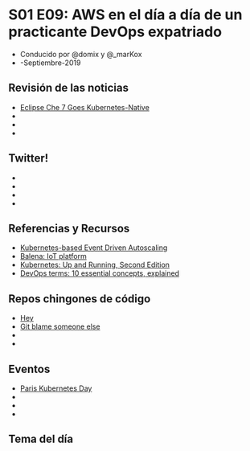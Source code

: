 # S01 E09: AWS en el día a día de un practicante DevOps expatriado

- Conducido por @domix y @_marKox
- -Septiembre-2019

<!---
## Contenido

- 00:00:00 - ¡Bienvenida al podcast!
- 00:02:00 - Revisión de las noticias
- 00:04:00 - Tema
--->

## Revisión de las noticias

* [Eclipse Che 7 Goes Kubernetes-Native](https://thenewstack.io/eclipse-che-7-goes-kubernetes-native-leaves-eclipse-ide-behind/)
* []()
* []()
* []()


## Twitter!

* []()
* []()
* []()
* []()


## Referencias y Recursos

* [Kubernetes-based Event Driven Autoscaling](https://github.com/kedacore/keda)
* [Balena: IoT platform](https://www.balena.io)
* [Kubernetes: Up and Running, Second Edition](https://azure.microsoft.com/en-us/resources/kubernetes-up-and-running/)
* [DevOps terms: 10 essential concepts, explained](https://enterprisersproject.com/article/2019/8/devops-terms-10-essential-concepts)


## Repos chingones de código

* [Hey](https://github.com/rakyll/hey)
* [Git blame someone else](git@github.com:jayphelps/git-blame-someone-else.git)
* []()
* []()


## Eventos

* [Paris Kubernetes Day](https://twitter.com/containous/status/1172441680126992385)
* []()
* []()
* []()


## Tema del día


